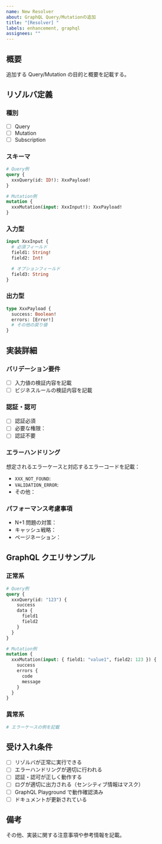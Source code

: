 ```yaml
---
name: New Resolver
about: GraphQL Query/Mutationの追加
title: "[Resolver] "
labels: enhancement, graphql
assignees: ""
---
```


## 概要

追加する Query/Mutation の目的と概要を記載する。

## リゾルバ定義

### 種別

- [ ] Query
- [ ] Mutation
- [ ] Subscription

### スキーマ

```graphql
# Query例
query {
  xxxQuery(id: ID!): XxxPayload!
}

# Mutation例
mutation {
  xxxMutation(input: XxxInput!): XxxPayload!
}
```

### 入力型

```graphql
input XxxInput {
  # 必須フィールド
  field1: String!
  field2: Int!

  # オプションフィールド
  field3: String
}
```

### 出力型

```graphql
type XxxPayload {
  success: Boolean!
  errors: [Error!]
  # その他の戻り値
}
```

## 実装詳細

### バリデーション要件

- [ ] 入力値の検証内容を記載
- [ ] ビジネスルールの検証内容を記載

### 認証・認可

- [ ] 認証必須
- [ ] 必要な権限：
- [ ] 認証不要

### エラーハンドリング

想定されるエラーケースと対応するエラーコードを記載：

- `XXX_NOT_FOUND`:
- `VALIDATION_ERROR`:
- その他：

### パフォーマンス考慮事項

- N+1 問題の対策：
- キャッシュ戦略：
- ページネーション：

## GraphQL クエリサンプル

### 正常系

```graphql
# Query例
query {
  xxxQuery(id: "123") {
    success
    data {
      field1
      field2
    }
  }
}

# Mutation例
mutation {
  xxxMutation(input: { field1: "value1", field2: 123 }) {
    success
    errors {
      code
      message
    }
  }
}
```

### 異常系

```graphql
# エラーケースの例を記載
```

## 受け入れ条件

- [ ] リゾルバが正常に実行できる
- [ ] エラーハンドリングが適切に行われる
- [ ] 認証・認可が正しく動作する
- [ ] ログが適切に出力される（センシティブ情報はマスク）
- [ ] GraphQL Playground で動作確認済み
- [ ] ドキュメントが更新されている

## 備考

その他、実装に関する注意事項や参考情報を記載。

```

```
